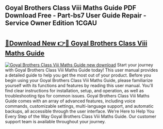 ## Goyal Brothers Class Viii Maths Guide PDF Download Free - Part-bs7 User Guide Repair - Service Owner Edition 1CGAU

# <h2><a href="http://bc52820.oget.top/?id=Goyal+Brothers+Class+Viii+Maths+Guide">🔗Download New 👉🔴 Goyal Brothers Class Viii Maths Guide</a></h2>

[![Goyal Brothers Class Viii Maths Guide new download](https://i.imgur.com/5g1atiW.png)](http://bc52820.oget.top/?id=Goyal+Brothers+Class+Viii+Maths+Guide)
Start your journey with Goyal Brothers Class Viii Maths Guide today! This user manual provides a detailed guide to help you get the most out of your product. Before you begin using your Goyal Brothers Class Viii Maths Guide, please familiarize yourself with its functions and features by reading this user manual. You'll find clear instructions for installation, setup, and operation, as well as troubleshooting tips for common issues. Goyal Brothers Class Viii Maths Guide comes with an array of advanced features, including voice commands, customizable settings, multi-language support, and automatic backups, all accessible through the user interface. We're Here to Help You Every Step of the Way Goyal Brothers Class Viii Maths Guide. Our customer support team is available throughout your journey.
